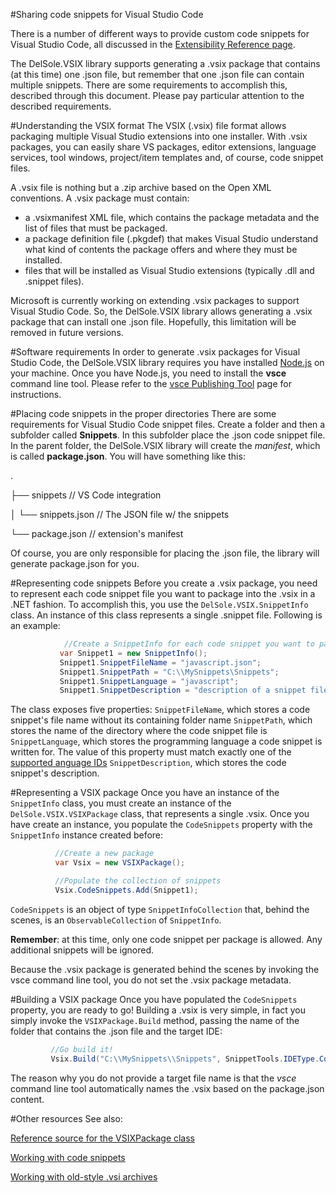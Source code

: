 #Sharing code snippets for Visual Studio Code

There is a number of different ways to provide custom code snippets for Visual Studio Code, all discussed in the [Extensibility Reference page](https://code.visualstudio.com/docs/customization/userdefinedsnippets). 

The DelSole.VSIX library supports generating a .vsix package that contains (at this time) one .json file, but remember that one .json file can contain multiple snippets. There are some requirements to accomplish this, described through this document. Please pay particular attention to the described requirements. 

#Understanding the VSIX format
The VSIX (.vsix) file format allows packaging multiple Visual Studio extensions into one installer. With .vsix packages, you can easily share VS packages, editor extensions, language services, tool windows, project/item templates and, of course, code snippet files.

A .vsix file is nothing but a .zip archive based on the Open XML conventions. A .vsix package must contain:

- a .vsixmanifest XML file, which contains the package metadata and the list of files that must be packaged.
- a package definition file (.pkgdef) that makes Visual Studio understand what kind of contents the package offers and where they must be installed.
- files that will be installed as Visual Studio extensions (typically .dll and .snippet files).

Microsoft is currently working on extending .vsix packages to support Visual Studio Code. So, the DelSole.VSIX library allows generating a .vsix package that can install one .json file. Hopefully, this limitation will be removed in future versions. 

#Software requirements
In order to generate .vsix packages for Visual Studio Code, the DelSole.VSIX library requires you have installed [Node.js](https://nodejs.org) on your machine. Once you have Node.js, you need to install the **vsce** command line tool. Please refer to the [vsce Publishing Tool](https://code.visualstudio.com/docs/tools/vscecli) page for instructions.

#Placing code snippets in the proper directories
There are some requirements for Visual Studio Code snippet files. Create a folder and then a subfolder called **Snippets**. In this subfolder place the .json code snippet file. In the parent folder, the DelSole.VSIX library will create the *manifest*, which is called **package.json**. You will have something like this:

.

├── snippets                    // VS Code integration

│   └── snippets.json           // The JSON file w/ the snippets

└── package.json                // extension's manifest


Of course, you are only responsible for placing the .json file, the library will generate package.json for you. 
 
#Representing code snippets
Before you create a .vsix package, you need to represent each code snippet file you want to package into the .vsix in a .NET fashion. To accomplish this, you use the `DelSole.VSIX.SnippetInfo` class. 
 An instance of this class represents a single .snippet file. Following is an example:
 
 ```csharp
             //Create a SnippetInfo for each code snippet you want to package
            var Snippet1 = new SnippetInfo();
            Snippet1.SnippetFileName = "javascript.json";
            Snippet1.SnippetPath = "C:\\MySnippets\Snippets";
            Snippet1.SnippetLanguage = "javascript";
            Snippet1.SnippetDescription = "description of a snippet file";
 ```
The class exposes five properties:
`SnippetFileName`, which stores a code snippet's file name without its containing folder name
`SnippetPath`, which stores the name of the directory where the code snippet file is
`SnippetLanguage`, which stores the programming language a code snippet is written for. The value of this property must match exactly one of the [supported anguage IDs](https://code.visualstudio.com/docs/languages/overview)
`SnippetDescription`, which stores the code snippet's description.
 
#Representing a VSIX package
Once you have an instance of the `SnippetInfo` class, you must create an instance of the `DelSole.VSIX.VSIXPackage` class, that represents a single .vsix. Once you have create an instance, you populate the `CodeSnippets` property with the `SnippetInfo` instance created before:
 
  ```csharp
            //Create a new package
            var Vsix = new VSIXPackage();

            //Populate the collection of snippets
            Vsix.CodeSnippets.Add(Snippet1);
 ```
 
`CodeSnippets` is an object of type `SnippetInfoCollection` that, behind the scenes, is an `ObservableCollection` of `SnippetInfo`. 

**Remember**: at this time, only one code snippet per package is allowed. Any additional snippets will be ignored. 

Because the .vsix package is generated behind the scenes by invoking the vsce command line tool, you do not set the .vsix package metadata. 
 
#Building a VSIX package
Once you have populated the `CodeSnippets` property, you are ready to go! Building a .vsix is very simple, in fact you simply invoke the `VSIXPackage.Build` method, passing the name of the folder that contains the .json file and the target IDE:
 
   ```csharp
            //Go build it!
            Vsix.Build("C:\\MySnippets\\Snippets", SnippetTools.IDEType.Code);
 ```

The reason why you do not provide a target file name is that the *vsce* command line tool automatically names the .vsix based on the package.json content.
 
#Other resources
See also:

[Reference source for the VSIXPackage class](http://delsolevsixrefsource.azurewebsites.net/#DelSole.VSIX/Vsix_ObjectModel/VSIXPackage.vb)

[Working with code snippets](https://github.com/AlessandroDelSole/delsolevsix/blob/master/docs/WorkingWithCodeSnippets.md)

[Working with old-style .vsi archives](https://github.com/AlessandroDelSole/delsolevsix/blob/master/docs/WorkingWithOldVsiArchives.md)



